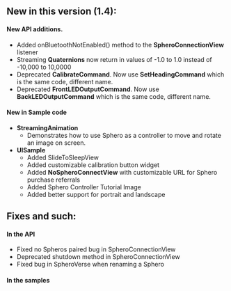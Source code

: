 
## New in this version (1.4):

#### New API additions.
* Added onBluetoothNotEnabled() method to the **SpheroConnectionView** listener
* Streaming **Quaternions** now return in values of -1.0 to 1.0 instead of -10,000 to 10,0000
* Deprecated **CalibrateCommand**. Now use **SetHeadingCommand** which is the same code, different name.
* Deprecated **FrontLEDOutputCommand**.  Now use **BackLEDOutputCommand** which is the same code, different name.

#### New in Sample code
* **StreamingAnimation** 
	* Demonstrates how to use Sphero as a controller to move and rotate an image on screen.
* **UISample**
	* Added SlideToSleepView
	* Added customizable calibration button widget
	* Added **NoSpheroConnectView** with customizable URL for Sphero purchase referrals
	* Added Sphero Controller Tutorial Image
	* Added better support for portrait and landscape

## Fixes and such:

#### In the API
* Fixed no Spheros paired bug in SpheroConnectionView
* Deprecated shutdown method in SpheroConnectionView
* Fixed bug in SpheroVerse when renaming a Sphero

#### In the samples
 	



